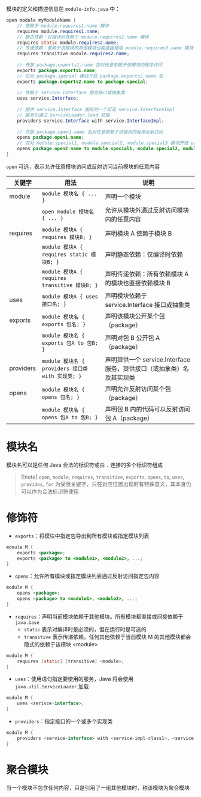 模块的定义和描述信息在 `module-info.java` 中：

```java title:module-info.java
open module myModuleName {
    // 依赖于 module.requires1.name 模块
    requires module.requires1.name;
    // 静态依赖：仅编译时依赖于 module.requires2.name 模块
    requires static module.requires2.name;
    // 传递依赖：依赖于该模块的其他模块也能直接使用 module.requires3.name 模块
    requires transitive module.requires2.name;
  
    // 开放 package.exports1.name 包对任意依赖于该模块的程序访问
    exports package.exports1.name;
    // 仅对 package.special 模块开放 package.exports2.name 包
    exports package.exports2.name to package.special;
  
    // 依赖于 service.Interface 服务接口或抽象类
    uses service.Interface;
  
    // 提供 service.Interface 服务的一个实现 service.InterfaceImpl
    // 服务仍通过 ServiceLoader.load 获取
    providers service.Interface with service.InterfaceImpl;
  
    // 开放 package.open1.name 包对任意依赖于该模块的程序反射访问
    opens package.open1.name;
    // 仅对 module.special1, module.special2, module.special3 模块开放 package.open2.name 包反射访问
    opens package.open2.name to module.special1, module.special2, module.special3;
}
```

`open` 可选，表示允许任意模块访问或反射访问当前模块的任意内容

|关键字|用法|说明|
| ---------------------------------------| --------| -----------------------------------------------------------------------|
|module<br />| `module 模块名 { ... }` |声明一个模块|
|| `open module 模块名 { ... }` |允许从模块外通过反射访问模块内的任意内容|
|requires<br />| `module 模块A { requires 模块B; }` |声明模块 A 依赖于模块 B|
|| `module 模块A { requires static 模块B; }` |声明静态依赖：仅编译时依赖|
|| `module 模块A { requires transitive 模块B; }` |声明传递依赖：所有依赖模块 A 的模块也直接依赖模块 B|
|uses| `module 模块A { uses 接口名; }` |声明模块依赖于 service.Interface 接口或抽象类|
|exports<br />| `module 模块名 { exports 包名; }`<br />|声明该模块公开某个包（package）|
|| `module 模块名 { exports 包A to 包B; }`<br />|声明对包 B 公开包 A（package）|
|providers| `module 模块名 { providers 接口类 with 实现类; }` |声明提供一个 service.Interface 服务，提供接口（或抽象类）名及其实现类|
|opens<br />| `module 模块名 { opens 包名; }`<br />|声明允许反射访问某个包（package）|
|| `module 模块名 { opens 包A to 包B; }` |声明包 B 内的代码可以反射访问包 A（package）|
# 模块名

模块名可以是任何 Java 合法的标识符或由 `.` 连接的多个标识符组成

> [!note] `open`, `module`, `requires`, `transitive`, `exports`, `opens`, `to`, `uses`, `provides`, `for` 为受限关键字，只在对应位置出现时有特殊意义，其本身仍可以作为合法标识符使用

# 修饰符

* `exports`：将模块中指定包导出到所有模块或指定模块列表

```java
mdoule M {
    exports <package>;
    exports <package> to <module1>, <module2>, ...;
}
```

* `opens`：允许所有模块或指定模块列表通过反射访问指定包内容

```java
module M {
    opens <package>;
    opens <package> to <module1>, <module2>, ...;
}
```

* `requires`：声明当前模块依赖于其他模块。所有模块都直接或间接依赖于 `java.base`
    * `static` 表示对编译时是必须的，但在运行时是可选的
    * `transitive` 表示传递依赖，任何其他依赖于当前模块 M 的其他模块都会隐式的依赖于该模块 \<module>

```java
module M {
    requires [static] [transitive] <module>;
}
```

* `uses`：使用语句指定要使用的服务，Java 将会使用 `java.util.ServiceLoader` 加载

```java
module M {
    uses <serivce-interface>;
}
```

* `providers`：指定接口的一个或多个实现类

```java
module M {
    providers <service-interface> with <service-impl-class1>, <service-impl-class2>, ...;
}
```
# 聚合模块

当一个模块不包含任何内容，只是引用了一组其他模块时，称该模块为聚合模块